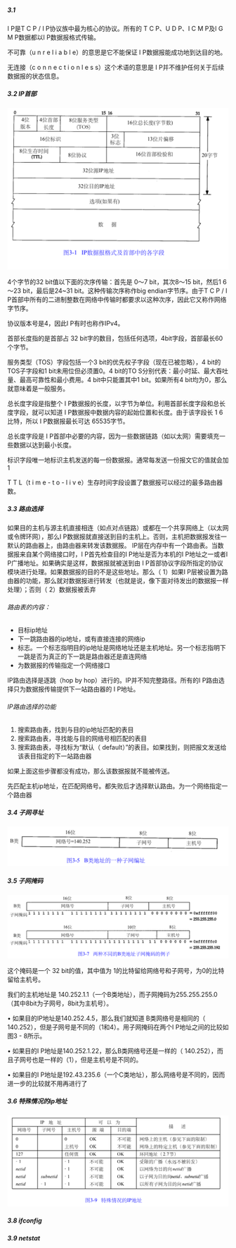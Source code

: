 ##### 3.1 

I P是T C P / I P协议族中最为核心的协议。所有的 T C P、U D P、I C M P及I G M P数据都以I P数据报格式传输。

不可靠（u n r e l i a b l e）的意思是它不能保证 I P数据报能成功地到达目的地。

无连接（c o n n e c t i o n l e s s）这个术语的意思是 I P并不维护任何关于后续数据报的状态信息。

##### 3.2 IP首部

<img src="image-20210830134633918.png" alt="image-20210830134633918" style="zoom:50%;" />

4个字节的32 bit值以下面的次序传输：首先是 0～7 bit，其次8～15 bit，然后1 6～23 bit，最后是24~31 bit。这种传输次序称作big endian字节序。由于T C P / I P首部中所有的二进制整数在网络中传输时都要求以这种次序，因此它又称作网络字节序。

协议版本号是4，因此I P有时也称作IPv4。

首部长度指的是首部占 32 bit字的数目，包括任何选项，4bit字段，首部最长60个字节。

服务类型（TOS）字段包括一个3 bit的优先权子字段（现在已被忽略），4 bit的TOS子字段和1 bit未用位但必须置0。4 bit的TO S分别代表：最小时延、最大吞吐量、最高可靠性和最小费用。4 bit中只能置其中1 bit。如果所有4 bit均为0，那么就意味着是一般服务。

总长度字段是指整个 I P数据报的长度，以字节为单位。利用首部长度字段和总长度字段，就可以知道 I P数据报中数据内容的起始位置和长度。由于该字段长 1 6比特，所以 I P数据报最长可达 65535字节。

总长度字段是 I P首部中必要的内容，因为一些数据链路（如以太网）需要填充一些数据以达到最小长度。

标识字段唯一地标识主机发送的每一份数据报。通常每发送一份报文它的值就会加 1

T T L（t i m e - t o - l i v e）生存时间字段设置了数据报可以经过的最多路由器数。

##### 3.3 路由选择

如果目的主机与源主机直接相连（如点对点链路）或都在一个共享网络上（以太网或令牌环网），那么I P数据报就直接送到目的主机上。否则，主机把数据报发往一默认的路由器上，由路由器来转发该数据报。
IP层在内存中有一个路由表。当数据报来自某个网络接口时，I P首先检查目的I P地址是否为本机的I P地址之一或者I P广播地址。如果确实是这样，数据报就被送到由 I P首部协议字段所指定的协议模块进行处理。如果数据报的目的不是这些地址。那么（ 1）如果I P层被设置为路由器的功能，那么就对数据报进行转发（也就是说，像下面对待发出的数据报一样处理）；否则（ 2）数据报被丢弃

###### 路由表的内容：

+ 目标ip地址
+ 下一跳路由器的ip地址，或有直接连接的网络ip
+ 标志。一个标志指明目的ip地址是网络地址还是主机地址。另一个标志指明下一跳是否为真正的下一跳是路由器还是直连网络
+ 为数据报的传输指定一个网络接口

IP路由选择是逐跳（hop by hop）进行的。IP并不知完整路径。所有的I P路由选择只为数据报传输提供下一站路由器的 I P地址。

###### IP路由选择的功能

1. 搜索路由表，找到与目的ip地址匹配的表目
2. 搜索路由表，寻找能与目的网络号相匹配的表目
3. 搜索路由表，寻找标为“默认（ default）”的表目。如果找到，则把报文发送给该表目指定的下一站路由器

如果上面这些步骤都没有成功，那么该数据报就不能被传送。

先匹配主机ip地址，在匹配网络号。都失败后才选择默认路由。为一个网络指定一个路由器

##### 3.4 子网寻址

<img src="image-20210831114306917.png" alt="image-20210831114306917" style="zoom:50%;" />

##### 3.5 子网掩码

​	<img src="image-20210901090054748.png" alt="image-20210901090054748" style="zoom:50%;" />

这个掩码是一个 32 bit的值，其中值为 1的比特留给网络号和子网号，为0的比特留给主机号。

我们的主机地址是 140.252.1.1（一个B类地址），而子网掩码为255.255.255.0（其中8bit为子网号，8bit为主机号）。

• 如果目的IP地址是140.252.4.5，那么我们就知道 B类网络号是相同的（ 140.252），但是子网号是不同的（1和4）。用子网掩码在两个I P地址之间的比较如图3 - 8所示。

• 如果目的I P地址是140.252.1.22，那么B类网络号还是一样的（ 140.252），而且子网号也是一样的（1），但是主机号是不同的。

• 如果目的I P地址是192.43.235.6（一个C类地址），那么网络号是不同的，因而进一步的比较就不用再进行了

##### 3.6 特殊情况的ip地址

<img src="image-20210901091159926.png" alt="image-20210901091159926" style="zoom:50%;" />

##### 3.8 ifconfig

##### 3.9 netstat
